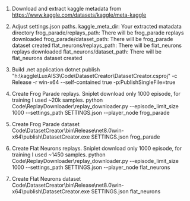 1. Download and extract kaggle metadata from https://www.kaggle.com/datasets/kaggle/meta-kaggle
2. Adjust settings.json paths.
	kaggle_meta_dir: Your extracted matadata directory
	frog_parade/replays_path: There will be frog_parade replays downloaded
	frog_parade/dataset_path: There will be frog_parade dataset created
	flat_neurons/replays_path: There will be flat_neurons replays downloaded
	flat_neurons/dataset_path: There will be flat_neurons dataset created

3. Build .net application
dotnet publish "h:\kaggle\LuxAIS3\Code\DatasetCreator\DatasetCreator.csproj" -c Release -r win-x64 --self-contained true -p:PublishSingleFile=true

2. Create Frog Parade replays. Sniplet download only 1000 episode, for training I used ~20k samples.
python Code\ReplayDownloader\replay_downloader.py --episode_limit_size 1000 --settings_path SETTINGS.json --player_node frog_parade

3. Create Frog Parade dataset
Code\DatasetCreator\bin\Release\net8.0\win-x64\publish\DatasetCreator.exe SETTINGS.json frog_parade

4. Create Flat Neurons replays. Sniplet download only 1000 episode, for training I used ~1450 samples.
python Code\ReplayDownloader\replay_downloader.py --episode_limit_size 1000 --settings_path SETTINGS.json --player_node flat_neurons

5. Create Flat Neurons dataset
Code\DatasetCreator\bin\Release\net8.0\win-x64\publish\DatasetCreator.exe SETTINGS.json flat_neurons
